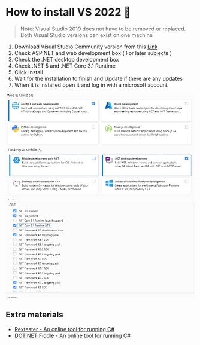 # How to install VS 2022 🎈

> Note: Visual Studio 2019 does not have to be removed or replaced. Both Visual Studio versions can exist on one machine

1. Download Visual Studio Community version from this [Link](https://visualstudio.microsoft.com/vs/)
2. Check ASP.NET and web development box ( For later subjects )
3. Check the .NET desktop development box
4. Check .NET 5 and .NET Core 3.1 Runtime
5. Click Install
6. Wait for the installation to finish and Update if there are any updates
7. When it is installed open it and log in with a microsoft account

![InstallStep1](img/InstallStep1.PNG)
![InstallStep2](img/InstallStep2.PNG)
![InstallStep2](img/InstallStep3.PNG)

## Extra materials

* [Rextester - An online tool for running C#](https://rextester.com/)
* [DOT.NET Fiddle - An online tool for running C#](https://dotnetfiddle.net/)
